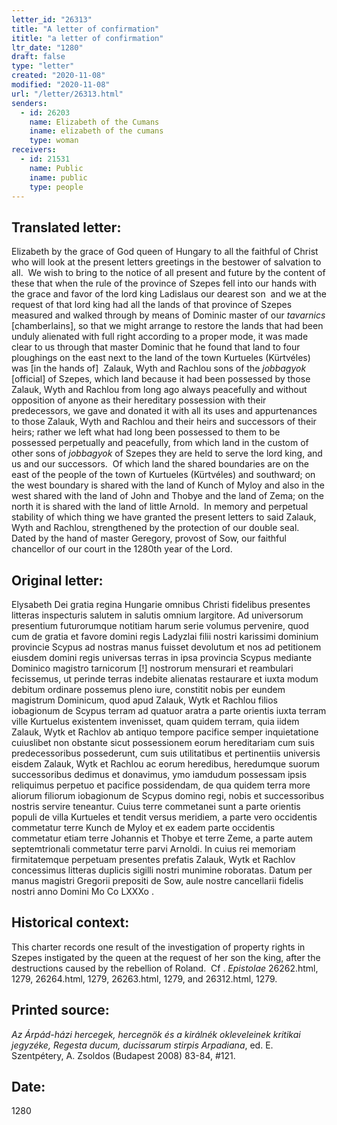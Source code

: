```yaml
---
letter_id: "26313"
title: "A letter of confirmation"
ititle: "a letter of confirmation"
ltr_date: "1280"
draft: false
type: "letter"
created: "2020-11-08"
modified: "2020-11-08"
url: "/letter/26313.html"
senders:
  - id: 26203
    name: Elizabeth of the Cumans
    iname: elizabeth of the cumans
    type: woman
receivers:
  - id: 21531
    name: Public
    iname: public
    type: people
---
```

<h2> Translated letter:</h2><p>Elizabeth by the grace of God queen of Hungary to all the faithful of Christ who will look at the present letters greetings in the bestower of salvation to all.&nbsp; We wish to bring to the notice of all present and future by the content of these that when the rule of the province of Szepes fell into our hands with the grace and favor of the lord king Ladislaus our dearest son&nbsp; and we at the request of that lord king had all the lands of that province of Szepes measured and walked through by means of Dominic master of our <i>tavarnics</i> [chamberlains], so that we might arrange to restore the lands that had been unduly alienated with full right according to a proper mode, it was made clear to us through that master Dominic that he found that land to four ploughings on the east next to the land of the town Kurtueles (Kürtvéles) was [in the hands of] &nbsp;Zalauk, Wyth and Rachlou sons of the <i>jobbagyok </i>[official] of Szepes, which land because it had been possessed by those Zalauk, Wyth and Rachlou from long ago always peacefully and without opposition of anyone as their hereditary possession with their predecessors, we gave and donated it with all its uses and appurtenances to those Zalauk, Wyth and Rachlou and their heirs and successors of their heirs; rather we left what had long been possessed to them to be possessed perpetually and peacefully, from which land in the custom of other sons of <i>jobbagyok </i>of Szepes they are held to serve the lord king, and us and our successors.&nbsp; Of which land the shared boundaries are on the east of the people of the town of Kurtueles (Kürtvéles) and southward; on the west boundary is shared with the land of Kunch of Myloy and also in the west shared with the land of John and Thobye and the land of Zema; on the north it is shared with the land of little Arnold.&nbsp; In memory and perpetual stability of which thing we have granted the present letters to said Zalauk, Wyth and Rachlou, strengthened by the protection of our double seal.&nbsp; Dated by the hand of master Geregory, provost of Sow, our faithful chancellor of our court in the 1280th year of the Lord.</p><h2 class="mt-4"> Original letter:</h2><p>Elysabeth Dei gratia regina Hungarie omnibus Christi fidelibus presentes litteras inspecturis salutem in salutis omnium largitore. Ad universorum presentium futurorumque notitiam harum serie volumus pervenire, quod cum de gratia et favore domini regis Ladyzlai filii nostri karissimi dominium provincie Scypus ad nostras manus fuisset devolutum et nos ad petitionem eiusdem domini regis universas terras in ipsa provincia Scypus mediante Dominico magistro tarnicorum [!] nostrorum mensurari et reambulari fecissemus, ut perinde terras indebite alienatas restaurare et iuxta modum debitum ordinare possemus pleno iure, constitit nobis per eundem magistrum Dominicum, quod apud Zalauk, Wytk et Rachlou filios iobagionum de Scypus terram ad quatuor aratra a parte orientis iuxta terram ville Kurtuelus existentem invenisset, quam quidem terram, quia iidem Zalauk, Wytk et Rachlov ab antiquo tempore pacifice semper inquietatione cuiuslibet non obstante sicut possessionem eorum hereditariam cum suis predecessoribus possederunt, cum suis utilitatibus et pertinentiis universis eisdem Zalauk, Wytk et Rachlou ac eorum heredibus, heredumque suorum successoribus dedimus et donavimus, ymo iamdudum possessam ipsis reliquimus perpetuo et pacifice possidendam, de qua quidem terra more aliorum filiorum iobagionum de Scypus domino regi, nobis et successoribus nostris servire teneantur. Cuius terre commetanei sunt a parte orientis populi de villa Kurtueles et tendit versus meridiem, a parte vero occidentis commetatur terre Kunch de Myloy et ex eadem parte occidentis commetatur etiam terre Johannis et Thobye et terre Zeme, a parte autem septemtrionali commetatur terre parvi Arnoldi. In cuius rei memoriam firmitatemque perpetuam presentes prefatis Zalauk, Wytk et Rachlov concessimus litteras duplicis sigilli nostri munimine roboratas. Datum per manus magistri Gregorii prepositi de Sow, aule nostre cancellarii fidelis nostri anno Domini Mo Co LXXXo .</p><h2 class="mt-4"> Historical context:</h2><p>This charter records one result of the investigation of property rights in Szepes instigated by the queen at the request of her son the king, after the destructions caused by the rebellion of Roland.&nbsp; Cf . <em>Epistolae</em> 26262.html, 1279, 26264.html, 1279, 26263.html, 1279, and 26312.html, 1279.</p><h2 class="mt-4"> Printed source:</h2><p><i>Az Árpád-házi hercegek, hercegnök és a királnék okleveleinek kritikai jegyzéke, Regesta ducum, ducissarum stirpis Arpadiana</i>, ed. E. Szentpétery, A. Zsoldos (Budapest 2008) 83-84, #121.</p><h2 class="mt-4"> Date:</h2>1280